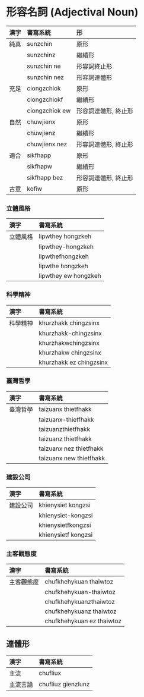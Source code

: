 # 形容名詞 (Adjectival Noun)

| 漢字 | 書寫系統 | 形 |
| :--- | :--- | :--- |
| 純真 | sunzchin | 原形 |
|| sunzchinz | 繼續形 |
|| sunzchin ne | 形容詞終止形 |
|| sunzchin nez | 形容詞連體形 |
| 充足 | ciongzchiok | 原形 |
|| ciongzchiokf | 繼續形 |
|| ciongzchiok ew | 形容詞連體形, 終止形 |
| 自然 | chuwjienx | 原形 |
|| chuwjienz | 繼續形 |
|| chuwjienx nez | 形容詞連體形, 終止形 |
| 適合 | sikfhapp | 原形 |
|| sikfhapw | 繼續形 |
|| sikfhapp bez | 形容詞連體形, 終止形 |
| 古意 | kofiw | 原形 |

### 立體風格

| 漢字 | 書寫系統 |
| :--- | :--- |
| 立體風格 | lipwthey hongzkeh |
|| lipwthey-hongzkeh |
|| lipwthefhongzkeh |
|| lipwthe hongzkeh |
|| lipwthey ew hongzkeh |

### 科學精神

| 漢字 | 書寫系統 |
| :--- | :--- |
| 科學精神 | khurzhakk chingzsinx |
|| khurzhakk-chingzsinx |
|| khurzhakwchingzsinx |
|| khurzhakw chingzsinx |
|| khurzhakk ez chingzsinx |

### 臺灣哲學

| 漢字 | 書寫系統 |
| :--- | :--- |
| 臺灣哲學 | taizuanx thietfhakk |
|| taizuanx-thietfhakk |
|| taizuanzthietfhakk |
|| taizuanz thietfhakk |
|| taizuanx nez thietfhakk |
|| taizuanx new thietfhakk |

### 建設公司

| 漢字 | 書寫系統 |
| :--- | :--- |
| 建設公司 | khienysiet kongzsi |
|| khienysiet-kongzsi |
|| khienysietfkongzsi |
|| khienysietf kongzsi |

### 主客觀態度

| 漢字 | 書寫系統 |
| :--- | :--- |
| 主客觀態度 | chufkhehykuan thaiwtoz |
|| chufkhehykuan-thaiwtoz |
|| chufkhehykuanzthaiwtoz |
|| chufkhehykuanz thaiwtoz |
|| chufkhehykuan ez thaiwtoz |

## 連體形

| 漢字 | 書寫系統 |
| :--- | :--- |
| 主流 | chufliux |
| 主流言論 | chufliuz gienzlunz |
